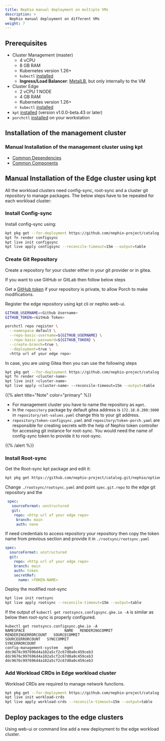 ```yaml
---
title: Nephio manual deployment on multiple VMs
description: >
  Nephio manual deployment on different VMs
weight: 7
---
```


## Prerequisites
* Cluster Management (master)
  * 4 vCPU
  * 8 GB RAM
  * Kubernetes version 1.26+
  * `kubectl` [installed ](https://kubernetes.io/docs/tasks/tools/install-kubectl-linux/)
  * **Ingress/Load Balancer**: [MetalLB](https://metallb.universe.tf/), but only internally to the VM
* Cluster Edge
  * 2 vCPU 1 NODE
  * 4 GB RAM
  * Kubernetes version 1.26+
  * `kubectl` [installed ](https://kubernetes.io/docs/tasks/tools/install-kubectl-linux/)
* `kpt` [installed](https://kpt.dev/installation/kpt-cli) (version v1.0.0-beta.43 or later)
* `porchctl` [installed](https://github.com/nephio-project/porch/blob/main/docs/porchctl-cli-guide.md) on your workstation

## Installation of the management cluster

### Manual Installation of the management cluster using kpt

- [Common Dependencies](/content/en/docs/guides/install-guides/common-dependencies.md)
- [Common Components](/content/en/docs/guides/install-guides/common-components.md)

## Manual Installation of the Edge cluster using kpt

All the workload clusters need config-sync, root-sync 
and a cluster git repository to manage packages. 
The below steps have to be repeated for each workload cluster:

### Install Config-sync

Install config-sync using:

```bash
kpt pkg get --for-deployment https://github.com/nephio-project/catalog.git/nephio/core/configsync@main
kpt fn render configsync
kpt live init configsync
kpt live apply configsync --reconcile-timeout=15m --output=table
```

### Create Git Repository

Create a repository for your cluster either in your git provider or in gitea. 

If you want to use GitHub or GitLab then follow below steps

Get a [GitHub token](https://docs.github.com/en/authentication/keeping-your-account-and-data-secure/managing-your-personal-access-tokens#fine-grained-personal-access-tokens) if your repository is private,
to allow Porch to make modifications.

Register the edge repository using kpt cli or nephio web-ui.

```bash
GITHUB_USERNAME=<Github Username>
GITHUB_TOKEN=<GitHub Token>

porchctl repo register \
  --namespace default \
  --repo-basic-username=${GITHUB_USERNAME} \
  --repo-basic-password=${GITHUB_TOKEN} \
  --create-branch=true \
  --deployment=true \
  <http url of your edge repo>
```


In case, you are using Gitea then you can use the following steps

```bash
kpt pkg get --for-deployment https://github.com/nephio-project/catalog.git/distros/sandbox/repository@main <cluster-name>
kpt fn render <cluster-name>
kpt live init <cluster-name>
kpt live apply <cluster-name> --reconcile-timeout=15m --output=table
```

{{% alert title="Note" color="primary" %}} 

* For management cluster you have to name the repository as `mgmt`.
* In the `repository` package by default gitea address is `172.18.0.200:3000` in `repository/set-values.yaml` 
change this to your git address.
* `repository/token-configsync.yaml` and `repository/token-porch.yaml` are responsible for creating secrets with the help of Nephio token controller for accessing git instance for root-sync. You would need the name of config-sync token to provide it to root-sync.

{{% /alert %}}

### Install Root-sync

Get the Root-sync kpt package and edit it:

```bash
kpt pkg get https://github.com/nephio-project/catalog.git/nephio/optional/rootsync@main
```

Change `./rootsync/rootsync.yaml` and point `spec.git.repo` to the edge git repository and the  

```yaml
 spec:
   sourceFormat: unstructured
   git:
    repo: <http url of your edge repo>
     branch: main
     auth: none
```

If need credentials to access repository your repository then 
copy the token name from previous section and provide it in 
`./rootsync/rootsync.yaml`

```yaml
spec:
  sourceFormat: unstructured
  git:
    repo: <http url of your edge repo>
    branch: main
    auth: token
    secretRef:
      name: <TOKEN-NAME>
```

Deploy the modified root-sync

```bash
kpt live init rootsync
kpt live apply rootsync --reconcile-timeout=15m --output=table
```


If the output of `kubectl get rootsyncs.configsync.gke.io -A` 
is similar as below then root-sync is properly configured. 

```console
kubectl get rootsyncs.configsync.gke.io -A
NAMESPACE                  NAME   RENDERINGCOMMIT                            RENDERINGERRORCOUNT   SOURCECOMMIT                               SOURCEERRORCOUNT   SYNCCOMMIT                                 SYNCERRORCOUNT
config-management-system   mgmt   ddc9676c997696d4a102a5cf2c67d0a0c459ceb3                         ddc9676c997696d4a102a5cf2c67d0a0c459ceb3                      ddc9676c997696d4a102a5cf2c67d0a0c459ceb3   
```

### Add Workload CRDs in Edge workload cluster

Workload CRDs are required to manage network functions. 

```bash
kpt pkg get --for-deployment https://github.com/nephio-project/catalog.git/nephio/core/workload-crds@main
kpt live init workload-crds
kpt live apply workload-crds --reconcile-timeout=15m --output=table
```

## Deploy packages to the edge clusters

Using web-ui or command line add a new deployment to the edge workload cluster. 

